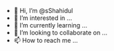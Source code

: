 - 👋 Hi, I’m @sShahidul
- 👀 I’m interested in ...
- 🌱 I’m currently learning ...
- 💞️ I’m looking to collaborate on ...
- 📫 How to reach me ...

<!---
sShahidul/sShahidul is a ✨ special ✨ repository because its `README.md` (this file) appears on your GitHub profile.
You can click the Preview link to take a look at your changes.
--->
